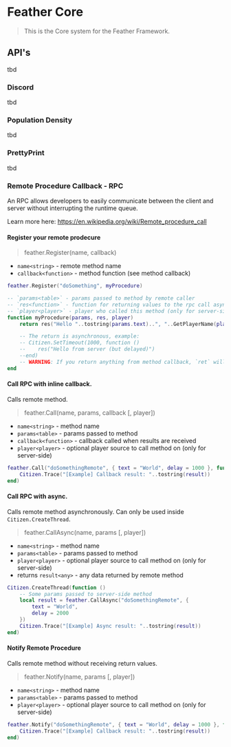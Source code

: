 # Feather Core
> This is the Core system for the Feather Framework.

## API's
tbd

### Discord
tbd

### Population Density
tbd

### PrettyPrint
tbd

### Remote Procedure Callback - RPC
An RPC allows developers to easily communicate between the client and server without interrupting the runtime queue. 

Learn more here: https://en.wikipedia.org/wiki/Remote_procedure_call

#### Register your remote prodecure 

> feather.Register(name, callback)

* `name<string>` - remote method name
* `callback<function>` - method function (see method callback)

```lua
feather.Register("doSomething", myProcedure)

-- `params<table>` - params passed to method by remote caller
-- `res<function>` - function for returning values to the rpc call asynchronously
-- `player<player>` - player who called this method (only for server-side)
function myProcedure(params, res, player)
    return res("Hello "..tostring(params.text)..", "..GetPlayerName(player))

    -- The return is asynchronous, example:
    -- Citizen.SetTimeout(1000, function ()
    --    res("Hello from server (but delayed)")
    --end)
    -- WARNING: If you return anything from method callback, `ret` will be ignored and return value will be passed to caller
end
```

#### Call RPC with inline callback.
Calls remote method.

> feather.Call(name, params, callback [, player])

* `name<string>` - method name
* `params<table>` - params passed to method
* `callback<function>` - callback called when results are received
* `player<player>` - optional player source to call method on (only for server-side)

```lua
feather.Call("doSomethingRemote", { text = "World", delay = 1000 }, function (result)
    Citizen.Trace("[Example] Callback result: "..tostring(result))
end)
```

#### Call RPC with async.

Calls remote method asynchronously. Can only be used inside `Citizen.CreateThread`.

> feather.CallAsync(name, params [, player])
* `name<string>` - method name
* `params<table>` - params passed to method
* `player<player>` - optional player source to call method on (only for server-side)
* returns `result<any>` - any data returned by remote method

```lua
Citizen.CreateThread(function ()
    -- Some params passed to server-side method
    local result = feather.CallAsync("doSomethingRemote", {
        text = "World",
        delay = 2000
    })
    Citizen.Trace("[Example] Async result: "..tostring(result))
end)
```

#### Notify Remote Procedure
Calls remote method without receiving return values.

> feather.Notify(name, params [, player])

* `name<string>` - method name
* `params<table>` - params passed to method
* `player<player>` - optional player source to call method on (only for server-side)

```lua
feather.Notify("doSomethingRemote", { text = "World", delay = 1000 }, function (result)
    Citizen.Trace("[Example] Callback result: "..tostring(result))
end)
```